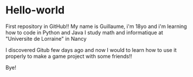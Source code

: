 # Hello-world
First repository in GitHub!!
My name is Guillaume, i'm 18yo and i'm learning how to code in Python and Java
I study math and informatique at "Universite de Lorraine" in Nancy 

I discovered Gitub few days ago and now I would to learn how to use it properly to make a game project with some friends!!

Bye!
